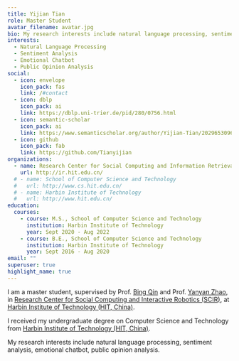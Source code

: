 ```yaml
---
title: Yijian Tian
role: Master Student
avatar_filename: avatar.jpg
bio: My research interests include natural language processing, sentiment analysis.
interests:
  - Natural Language Processing
  - Sentiment Analysis
  - Emotional Chatbot
  - Public Opinion Analysis
social:
  - icon: envelope
    icon_pack: fas
    link: /#contact
  - icon: dblp
    icon_pack: ai
    link: https://dblp.uni-trier.de/pid/280/0756.html
  - icon: semantic-scholar
    icon_pack: ai
    link: https://www.semanticscholar.org/author/Yijian-Tian/2029653096
  - icon: github
    icon_pack: fab
    link: https://github.com/Tianyijian
organizations:
  - name: Research Center for Social Computing and Information Retrieval
    url: http://ir.hit.edu.cn/
  # - name: School of Computer Science and Technology
  #   url: http://www.cs.hit.edu.cn/
  # - name: Harbin Institute of Technology
  #   url: http://www.hit.edu.cn/
education:
  courses:
    - course: M.S., School of Computer Science and Technology
      institution: Harbin Institute of Technology
      year: Sept 2020 - Aug 2022
    - course: B.E., School of Computer Science and Technology
      institution: Harbin Institute of Technology
      year: Sept 2016 - Aug 2020
email: ""
superuser: true
highlight_name: true
---
```

I am a master student, supervised by Prof. [Bing Qin](http://ir.hit.edu.cn/~qinb/) and Prof. [Yanyan Zhao](http://ir.hit.edu.cn/~yanyan/), in [Research Center for Social Computing and Interactive Robotics (SCIR)](http://ir.hit.edu.cn/), at [Harbin Institute of Technology (HIT, China)](http://www.hit.edu.cn/).

I received my undergraduate degree on Computer Science and Technology from [Harbin Institute of Technology (HIT, China)](http://www.hit.edu.cn/).

My research interests include natural language processing, sentiment analysis, emotional chatbot, public opinion analysis. 

<!-- I obtained B.S. degree in School of Computer Science and Technology from HIT in June 2020. -->

<!-- {{< icon name="download" pack="fas" >}} Download my {{< staticref "uploads/demo_resume.pdf" "newtab" >}}resumé{{< /staticref >}}. -->